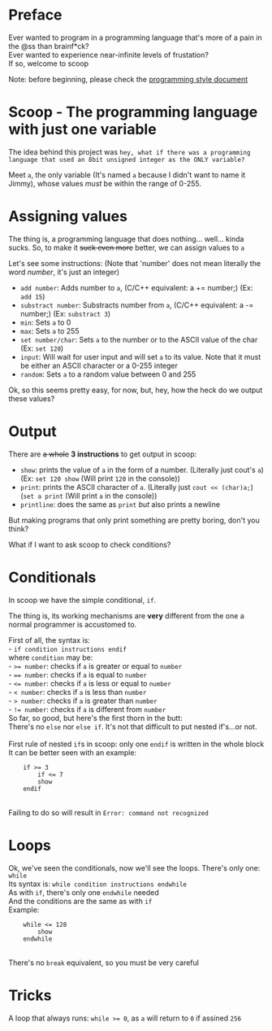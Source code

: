 # Preface

Ever wanted to program in a programming language that's more of a pain in the @ss than brainf\*ck?<br>
Ever wanted to experience near-infinite levels of frustation?<br>
If so, welcome to scoop

Note: before beginning, please check the <a href=guidelines.md>programming style document</a>

# Scoop - The programming language with just one variable

The idea behind this project was `hey, what if there was a programming language that used an 8bit unsigned integer as the ONLY variable?`

Meet `a`, the only variable (It's named `a` because I didn't want to name it Jimmy), whose values *must* be within the range of 0-255.

# Assigning values

The thing is, a programming language that does nothing... well... kinda sucks. So, to make it ~~suck even more~~ better, we can assign values to `a`


Let's see some instructions: (Note that 'number' does not mean literally the word *number*, it's just an integer)

- `add number`: Adds number to `a`, (C/C++ equivalent: a += number;) (Ex: `add 15`) <br>
- `substract number`: Substracts number from `a`, (C/C++ equivalent: a -= number;) (Ex: `substract 3`)<br>
- `min`: Sets `a` to 0<br>
- `max`: Sets `a` to 255<br>
- `set number/char`: Sets `a` to the number or to the ASCII value of the char (Ex: `set 120`)<br>
- `input`: Will wait for user input and will set `a` to its value. Note that it must be either an ASCII character or a 0-255 integer <br>
- `random`: Sets `a` to a random value between 0 and 255

Ok, so this seems pretty easy, for now, but, hey, how the heck do we output these values?

# Output

There are ~~a whole~~ **3 instructions** to get output in scoop: <br>
- `show`: prints the value of `a` in the form of a number. (Literally just cout's `a`) (Ex: `set 120 show` (Will print `120` in the console))<br>
- `print`: prints the ASCII character of `a`. (Literally just `cout << (char)a;`) (`set a print` (Will print `a` in the console))<br>
- `printline`: does the same as `print` *but* also prints a newline<br>

But making programs that only print something are pretty boring, don't you think?

What if I want to ask scoop to check conditions?

# Conditionals

In scoop we have the simple conditional, `if`.

The thing is, its working mechanisms are **very** different from the one a normal programmer is accustomed to.

First of all, the syntax is:<br>
	- `if condition instructions endif`
<br>
where `condition` may be:
	<br>- `>= number`: checks if `a` is greater or equal to `number`
	<br>- `== number`: checks if `a` is equal to `number`
	<br>- `<= number`: checks if `a` is less or equal to `number`
	<br>- `< number`: checks if `a` is less than `number`
	<br>- `> number`: checks if `a` is greater than `number`
	<br>- `!= number`: checks if `a` is different from `number`
<br> So far, so good, but here's the first thorn in the butt:
<br> There's no `else` nor `else if`. It's not that difficult to put nested if's...or not.
<br><br> First rule of nested `if`s in scoop: only one `endif` is written in the whole block
<br> It can be better seen with an example:
<br>
```
	if >= 3
		if <= 7
		show
	endif
```
<br> Failing to do so will result in `Error: command not recognized`

# Loops

Ok, we've seen the conditionals, now we'll see the loops.
There's only one: `while`
<br>
Its syntax is: `while condition instructions endwhile` <br>
As with `if`, there's only one `endwhile` needed <br>
And the conditions are the same as with `if` <br>
Example:
```
	while <= 128
		show
	endwhile
```
<br>There's no `break` equivalent, so you must be very careful
# Tricks

A loop that always runs: `while >= 0`, as `a` will return to `0` if assined `256`
